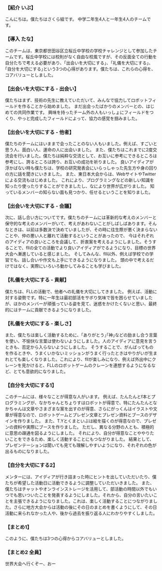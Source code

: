 ### 【紹介 いぶ】
こんにちは。僕たちはさくら組です。
中学二年生4人と一年生4人のチームです。
### 【導入 たな】
このチームは、東京都世田谷区立桜丘中学校の学校チャレンジとして参加したチームです。桜丘中学校には校則がなく自由な校風ですが、その反面全ての行動を自分たちで考える必要があり、｢出会いを大切にする｣、｢礼儀を大切にする｣、｢自分を大切にする｣という3つの心得があります。僕たちは、これらの心得を、コアバリューとしました。
### 【出会いを大切にする - 出会い】
僕たちはまず、技術の先生に教えていただいて、みんなで協力してロボットフィールドを作ることから始めました。
まだ出会ったばかりのメンバーとの、はじめての共同作業です。
興味を持ったチーム外の人もいっしょにフィールドをつくり、やっと完成したフィールドによって、協力の感覚を掴みました。
### 【出会いを大切にする - 他者】
僕たちのチームにはいままで会ったことのない人もいました。例えば、すごいと思う人、面白い人、運命の人に出会いました。
また、僕たちはこれまでに2度交流会を行いました。僕たちは純粋な交流として、お互いに参考にできるところは参考にし、誇るところは誇り、お互いの成功を祈りました。
良いアイディアが浮かばない時も僕たちは、学校の研究発表会にいらっしゃった先生方や身の回りの方に話を聞きにいきました。
また、東日本大会からは、WebサイトやTwitterによる交流もはじめました。
これにより、プログラミングなどの新しい知識を知ったり使ったりすることができましたし、なにより世界が広がりました。
知っているメンバーの知らない面も見つかり、任せるということを知りました。
### 【出会いを大切にする - 会議】
次に、話し合い方についてです。僕たちのチームには革新的な考えのメンバーと保守的な考えのメンバーがいて、考えがあわないことがしばしばあります。そんなときは、以前は多数決で決めていましたが、その時に往生際が悪く決まらないことや、仲の悪い人と離れて活動するということがあったので、
今はそれぞれのアイディアの良いところを会議して、折衷案を考えるようにしました。そうすることで、fllの全ての活動でより良いアイディアがでるようになり、目標の世界大会へ漸進していると感じました。
そしてみんな、fll以外、例えば学校での学習でも、話し合いや作文も上手にできるようになりました。
頭の中で考えるだけではなく、実際にいろいろ動かしてみることも学びました。
### 【礼儀を大切にする - 貢献】
僕たちは、FLLの活動で、他者への礼儀を大切にしてきました。
例えば、活動に対する姿勢です。特に一年生は最初部活をサボり気味で皆を困らせていましたが、ほかのメンバーが頑張っている姿を見て、迷惑をかけたくないと思い、最終的にはチームに貢献できるようになりました｡
### 【礼儀を大切にする - 楽しさ】
また、僕たちは楽しく活動するために、｢ありがとう｣｢神｣などの励まし合う言葉を使い、不愉快な言葉は使わないようにしました。人のアイディアに意見を言うときも、否定から入らないようにしました。
そうすることで、がんばってものを作るときや、うまくいかないミッションがうまく行ったときはやりがいが生まれとても楽しくなりました。これにより、fllが楽しみになり、例えば外出中にクレーンを見かけると、FLLのロボットゲームのクレーンを連想するようになるなど、とても意欲的になりました。
### 【自分を大切にする1】
このチームには、様々なことが得意な人がいます。
例えば、たんたんとf本とプログラミングが、なかちゃんとちょりすはロボットが得意で、特にたんたんとなかちゃんは文章やさまざまな案を出すのが得意、さらにがっくんはイラストや文章が得意なので、ロボットゲームとプレゼン文章とプレゼン資料とブースのデザインを作りました。
また、T.Yとくまといぶは絵を描くのが得意なので、プレゼンの資料や実際にブースを作りました。
ただし、異なる分野の人とも、積極的に意思の疎通を図るようにしました。
それにより、自分が得意なことややりたいことをできるため、楽しく活動することにもつながりました。
結果として、プレゼンテーションは聞いても見ても理解しやすいようになり、それぞれの色が出るものになりました。
### 【自分を大切にする2】
メンターには、アイディアが行き詰まった時にヒントを出していただいたり、僕たちが希望した活動日に活動できるように調整していただいきました。
また、僕たちはチャットやオンラインストレージを活用して、部活動の時間以外でもいつでも思いついたことを発表するようにしました。それから、自分の言いたいことを主張できるようになりました。これは、楽しく活動することにつながりました。さらに地方大会からは活動の後にその日のまとめを書くようにして、その日活動に来られなかった人や、後から過去を振り返る人にわかりやすくしました。
### 【まとめ1】
このように、僕たちは3つの心得からコアバリューとしました。
### 【まとめ2 全員】
世界大会へ行くぞー、おー
